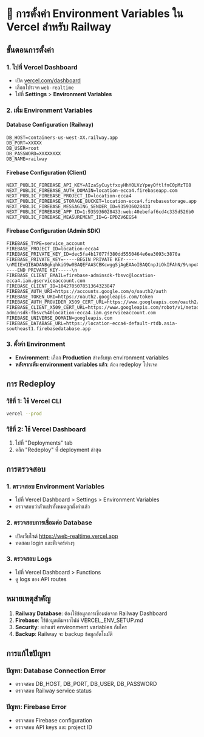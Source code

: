 # 🔧 การตั้งค่า Environment Variables ใน Vercel สำหรับ Railway

## ขั้นตอนการตั้งค่า

### 1. ไปที่ Vercel Dashboard
- เปิด [vercel.com/dashboard](https://vercel.com/dashboard)
- เลือกโปรเจค `web-realtime`
- ไปที่ **Settings** > **Environment Variables**

### 2. เพิ่ม Environment Variables

#### Database Configuration (Railway)
```
DB_HOST=containers-us-west-XX.railway.app
DB_PORT=XXXXX
DB_USER=root
DB_PASSWORD=XXXXXXXX
DB_NAME=railway
```

#### Firebase Configuration (Client)
```
NEXT_PUBLIC_FIREBASE_API_KEY=AIzaSyCuytfxoyHhYOLVzYpeyOftlfnC0pMzTO8
NEXT_PUBLIC_FIREBASE_AUTH_DOMAIN=location-ecca4.firebaseapp.com
NEXT_PUBLIC_FIREBASE_PROJECT_ID=location-ecca4
NEXT_PUBLIC_FIREBASE_STORAGE_BUCKET=location-ecca4.firebasestorage.app
NEXT_PUBLIC_FIREBASE_MESSAGING_SENDER_ID=935936028433
NEXT_PUBLIC_FIREBASE_APP_ID=1:935936028433:web:40ebefaf6cd4c335d526b0
NEXT_PUBLIC_FIREBASE_MEASUREMENT_ID=G-EPDZV6EGS4
```

#### Firebase Configuration (Admin SDK)
```
FIREBASE_TYPE=service_account
FIREBASE_PROJECT_ID=location-ecca4
FIREBASE_PRIVATE_KEY_ID=dec5fa4b17077f380dd5550464e6ea3093c3870a
FIREBASE_PRIVATE_KEY=-----BEGIN PRIVATE KEY-----\nMIIEvQIBADANBgkqhkiG9w0BAQEFAASCBKcwggSjAgEAAoIBAQCnpJiOkIFAhN/9\npoX/99dIRRs2UdZgkBIgDkcmqFzaQXctxv+mfJmQqWacXGsQfkO8N1uM3ixxUTd3\nh7AQdid86NP7hPsPU8hT8eKxDSDfM5tjmHYhIlaMRHYOLaK+cEW+CVZpQgq7b71B\nRz2Iw7ye9Z9GI0x3fMEhZ1OvjTcVkNitV5JTaE7aOMFF3BzXupjyNoowVPARb4OS\nJhY2xNTiUzMXVAcxlWnc6WGkTWpWUCTbr7HmFMXt8BlqnCEds0VfBxHM945La27N\nrO9t9WsyHfvC5OZCgXcSBvNPWwJuOJNcV+R+88368Jill1Kx1vYgZtvaNi+CKk1n\nNUBExQ0JAgMBAAECggEAHQLticJ1M8Kq9rzyNJ1h6rZW4rwf4t8b2+NMqeJ6CyVI\nKCpnhJrMgo3mXYna12RaeYCE/ehW/ZdGB4/6RqcD52htgvn87qabpPdXuTch6K6I\nJiC01MAaBTU1zvdT0iwgzaXVB+sva0eHk3vuKLRi+IleMmeabJUw4QR+JYPFNBxw\nxDx9n5X4Hn12eEITsxEdnKArxl0o21feH8aWMvoq5GNqhNImBPXj6FQb6ntGEYN6\ntgcDlPoYDiwDvWnGt5ke81Wh9eVANlXYyEA8nnrdquiZSIxVtL8M3LKigU1N/oT4\nr+L6UVCrDW08a6QgZW1x9BIP5Kj7vxKctx0JFi3MzwKBgQDS4/ukfObqoau0oGeO\nDjMBVel3vyjNoDTQSbULSLSaqsYrUVqdP9i1UXFpFe7hi73Xk/WFOkABVf5Bc0OC\nsQ3+MCyUtChPG7r2njvKnAtK3jiscgWR7CIbwVH7Z/ESSVjpLlsQDteU8C8Ncxbk\nZ+FMRVFDaS2qfXEY+sPmPyp3xwKBgQDLgHIhuqkrgn6xzOj5QYbDqmQQV5PHsQ7J\njAdQ73omOm7jOVX5S+Fdd+6mGUL5C+es31DFr9KIV8soQZ5uVnA+fmr0MoDC+2lM\nIkg2Zg4DK3mAc6cy0PGb/VlD4fSooPPcrSShgkrTXUuTJTeObh+dvt55vReiNsqR\nQcx1edF0rwKBgHrEzdHMBIHC7DqSxrYj/f1hDjDvz8kk4pn+zq5q/PitQgAltCKm\n8HldmDAc3Jvgxfuh3uRYLLqaXRGtEDgc6pB3avyGhJDJC+ZV52jjvo8vHr8FAckZ\nNiICQL+imuySVngozEpk2YuS51FlFoaREs9b6xrbOAJwVE6+bRy02PwxAoGBAMFJ\n9x3iVdxlzkDDCGX3vzEKHpEHHe6GVi1JO4m8bKDyz3AzfV2UnTJSP/Kz+9DhZePl\nGKssHSQzf1t1OC5FG8e/+4aGkZahhZoy1bQVqymHmZhQQXcazuIC+U5oyCGC/x2T\ntz9QqhGog6f3qZU3NAB40od++3uv3yeo/7J1SmUxAoGASraP76FmEtglXZ5WCOZm\ngwsxeqRdndZZ+L1d82owF01yRrX8cYbpdpOg+HjAzLAI3r4XPoUI5I8iL2dSbeeG\nT8duHCJNBqf5TJxpUnXYCBgqkpvKMUtzfUt3OEF98pOLfMiqLW9s2ox8OJKcZH/T\nNjRNu5CdqNHWZOdUzIx5M4w=\n-----END PRIVATE KEY-----\n
FIREBASE_CLIENT_EMAIL=firebase-adminsdk-fbsvc@location-ecca4.iam.gserviceaccount.com
FIREBASE_CLIENT_ID=104270507851364323847
FIREBASE_AUTH_URI=https://accounts.google.com/o/oauth2/auth
FIREBASE_TOKEN_URI=https://oauth2.googleapis.com/token
FIREBASE_AUTH_PROVIDER_X509_CERT_URL=https://www.googleapis.com/oauth2/v1/certs
FIREBASE_CLIENT_X509_CERT_URL=https://www.googleapis.com/robot/v1/metadata/x509/firebase-adminsdk-fbsvc%40location-ecca4.iam.gserviceaccount.com
FIREBASE_UNIVERSE_DOMAIN=googleapis.com
FIREBASE_DATABASE_URL=https://location-ecca4-default-rtdb.asia-southeast1.firebasedatabase.app
```

### 3. ตั้งค่า Environment
- **Environment**: เลือก **Production** สำหรับทุก environment variables
- **หลังจากเพิ่ม environment variables แล้ว**: ต้อง redeploy โปรเจค

## การ Redeploy

### วิธีที่ 1: ใช้ Vercel CLI
```bash
vercel --prod
```

### วิธีที่ 2: ใช้ Vercel Dashboard
1. ไปที่ "Deployments" tab
2. คลิก "Redeploy" ที่ deployment ล่าสุด

## การตรวจสอบ

### 1. ตรวจสอบ Environment Variables
- ไปที่ Vercel Dashboard > Settings > Environment Variables
- ตรวจสอบว่าตัวแปรทั้งหมดถูกตั้งค่าแล้ว

### 2. ตรวจสอบการเชื่อมต่อ Database
- เปิดเว็บไซต์ https://web-realtime.vercel.app
- ทดสอบ login และฟีเจอร์ต่างๆ

### 3. ตรวจสอบ Logs
- ไปที่ Vercel Dashboard > Functions
- ดู logs ของ API routes

## หมายเหตุสำคัญ

1. **Railway Database**: ต้องใช้ข้อมูลการเชื่อมต่อจาก Railway Dashboard
2. **Firebase**: ใช้ข้อมูลเดิมจากไฟล์ VERCEL_ENV_SETUP.md
3. **Security**: อย่าแชร์ environment variables กับใคร
4. **Backup**: Railway จะ backup ข้อมูลอัตโนมัติ

## การแก้ไขปัญหา

### ปัญหา: Database Connection Error
- ตรวจสอบ DB_HOST, DB_PORT, DB_USER, DB_PASSWORD
- ตรวจสอบ Railway service status

### ปัญหา: Firebase Error
- ตรวจสอบ Firebase configuration
- ตรวจสอบ API keys และ project ID 